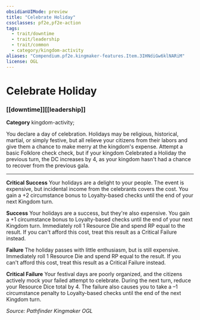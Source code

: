 ```yaml
---
obsidianUIMode: preview
title: "Celebrate Holiday"
cssclasses: pf2e,pf2e-action
tags:
  - trait/downtime
  - trait/leadership
  - trait/common
  - category/kingdom-activity
aliases: "Compendium.pf2e.kingmaker-features.Item.3IHNdiGw6klNARiM"
license: OGL
---
```

# Celebrate Holiday

### [[downtime]][[leadership]]

**Category** kingdom-activity; 




You declare a day of celebration. Holidays may be religious, historical, martial, or simply festive, but all relieve your citizens from their labors and give them a chance to make merry at the kingdom's expense. Attempt a basic Folklore check check, but if your kingdom Celebrated a Holiday the previous turn, the DC increases by 4, as your kingdom hasn't had a chance to recover from the previous gala.

* * *

**Critical Success** Your holidays are a delight to your people. The event is expensive, but incidental income from the celebrants covers the cost. You gain a +2 circumstance bonus to Loyalty-based checks until the end of your next Kingdom turn.

**Success** Your holidays are a success, but they're also expensive. You gain a +1 circumstance bonus to Loyalty-based checks until the end of your next Kingdom turn. Immediately roll 1 Resource Die and spend RP equal to the result. If you can't afford this cost, treat this result as a Critical Failure instead.

**Failure** The holiday passes with little enthusiasm, but is still expensive. Immediately roll 1 Resource Die and spend RP equal to the result. If you can't afford this cost, treat this result as a Critical Failure instead.

**Critical Failure** Your festival days are poorly organized, and the citizens actively mock your failed attempt to celebrate. During the next turn, reduce your Resource Dice total by 4. The failure also causes you to take a –1 circumstance penalty to Loyalty-based checks until the end of the next Kingdom turn.

*Source: Pathfinder Kingmaker*
*OGL*